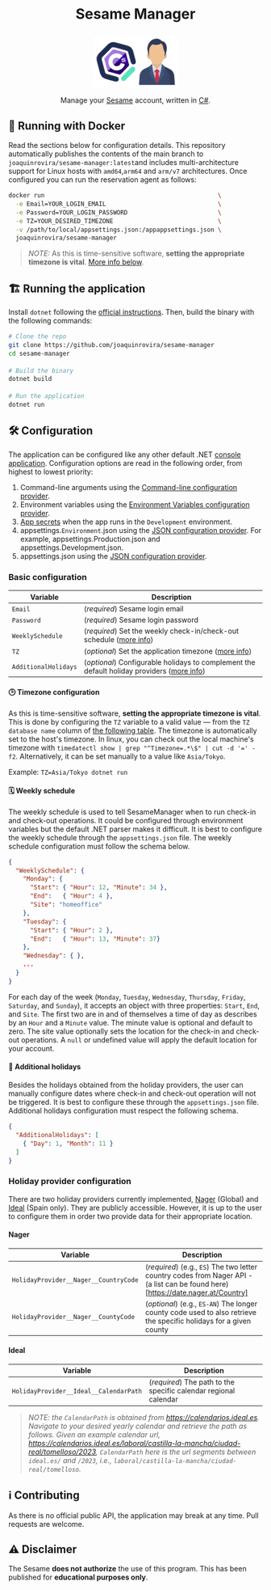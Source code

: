 
<h1><p align="center">Sesame Manager</p></h1> 

<p align="center">
    <a href="https://www.sesametime.com/" target="blank"><img src="./.img/icon.png"  height="100" alt="Sesame Logo" /></a>
</p>
 
<p align="center">Manage your <a href="https://www.sesametime.com/" target="blank">Sesame</a> account, written in <a href="https://dotnet.microsoft.com" target="blank">C#</a>.</p>

## 🐋 Running with Docker

Read the sections below for configuration details. This repository automatically publishes the contents of the main branch to `joaquinrovira/sesame-manager:latest`and includes multi-architecture support for Linux hosts with `amd64`,`arm64` and `arm/v7` architectures. Once configured you can run the reservation agent as follows:

``` bash
docker run                                                \
  -e Email=YOUR_LOGIN_EMAIL                               \
  -e Password=YOUR_LOGIN_PASSWORD                         \
  -e TZ=YOUR_DESIRED_TIMEZONE                             \
  -v /path/to/local/appsettings.json:/appappsettings.json \
  joaquinrovira/sesame-manager
```

> *NOTE:* As this is time-sensitive software, **setting the appropriate timezone is vital**. [More info below](#🛠️-configuration).

## 🏗️ Running the application

Install `dotnet` following the [official instructions](https://learn.microsoft.com/dotnet/core/install/). Then, build the binary with the following commands:

```bash
# Clone the repo
git clone https://github.com/joaquinrovira/sesame-manager
cd sesame-manager

# Build the binary
dotnet build

# Run the application
dotnet run
``` 

## 🛠️ Configuration

The application can be configured like any other default .NET [console application](https://learn.microsoft.com/en-us/dotnet/core/extensions/configuration#alternative-hosting-approach).
Configuration options are read in the following order, from highest to lowest priority:

1. Command-line arguments using the [Command-line configuration provider](https://learn.microsoft.com/en-us/dotnet/core/extensions/configuration-providers#command-line-configuration-provider).
2. Environment variables using the [Environment Variables configuration provider](https://learn.microsoft.com/en-us/dotnet/core/extensions/configuration-providers#environment-variable-configuration-provider).
3. [App secrets](https://learn.microsoft.com/en-us/aspnet/core/security/app-secrets) when the app runs in the `Development` environment.
4. appsettings.`Environment`.json using the [JSON configuration provider](https://learn.microsoft.com/en-us/dotnet/core/extensions/configuration-providers#file-configuration-provider). For example, appsettings.Production.json and appsettings.Development.json.
5. appsettings.json using the [JSON configuration provider](https://learn.microsoft.com/en-us/dotnet/core/extensions/configuration-providers#file-configuration-provider).


### Basic configuration

| Variable             | Description                                                                                                                        |
| -------------------- | ---------------------------------------------------------------------------------------------------------------------------------- |
| `Email`              | (*required*) Sesame login email                                                                                                    |
| `Password`           | (*required*) Sesame login password                                                                                                 |
| `WeeklySchedule`     | (*required*) Set the weekly check-in/check-out schedule ([more info](#🗓️-weekly-schedule-configuration))                            |
| `TZ`                 | (*optional*) Set the application timezone ([more info](#🕒-timezone-configuration))                                                 |
| `AdditionalHolidays` | (*optional*) Configurable holidays to complement the default holiday providers ([more info](#🎄-additional-holidays-configuration)) |

#### 🕒 Timezone configuration

As this is time-sensitive software, **setting the appropriate timezone is vital**. This is done by configuring the `TZ` variable to a valid value — from the `TZ database name` column of [the following table](https://en.wikipedia.org/wiki/List_of_tz_database_time_zones#List). The timezone is automatically set to the host's timezone. In linux, you can check out the local machine's timezone with `timedatectl show | grep "^Timezone=.*\$" | cut -d '=' -f2`. Alternatively, it can be set manually to a value like `Asia/Tokyo`.

Example: `TZ=Asia/Tokyo dotnet run`

#### 🗓️ Weekly schedule

The weekly schedule is used to tell SesameManager when to run check-in and check-out operations. It could be configured through environment variables but the default .NET parser makes it difficult. It is best to configure the weekly schedule through the `appsettings.json` file. The weekly schedule configuration must follow the schema below.

```json
{
  "WeeklySchedule": {
    "Monday": {
      "Start": { "Hour": 12, "Minute": 34 },
      "End":   { "Hour": 4 },
      "Site": "homeoffice"
    },
    "Tuesday": {
      "Start": { "Hour": 2 },
      "End":   { "Hour": 13, "Minute": 37}
    },
    "Wednesday": { },
    ...
  }
}
```

For each day of the week (`Monday`, `Tuesday`, `Wednesday`, `Thursday`, `Friday`, `Saturday`, and `Sunday`), it accepts an object with three properties: `Start`, `End`, and `Site`.
The first two are in and of themselves a time of day as describes by an `Hour` and a `Minute` value. The minute value is optional and default to zero. The site value optionally sets the location for the check-in and check-out operations. A `null` or undefined value will apply the default location for your account.  

#### 🎄 Additional holidays

Besides the holidays obtained from the holiday providers, the user can manually configure dates where check-in and check-out operation will not be triggered. It is best to configure  these through the `appsettings.json` file. Additional holidays configuration must respect the following schema.

```json
{
  "AdditionalHolidays": [
    { "Day": 1, "Month": 11 }
  ]
}
```

### Holiday provider configuration

There are two holiday providers currently implemented, [Nager](https://date.nager.at/) (Global) and [Ideal](https://calendarios.ideal.es/) (Spain only). They are publicly accessible. However, it is up to the user to configure them in order two provide data for their appropriate location.

#### Nager

| Variable                              | Description                                                                                                                        |
| ------------------------------------- | ---------------------------------------------------------------------------------------------------------------------------------- |
| `HolidayProvider__Nager__CountryCode` | (*required*) (e.g., `ES`) The two letter country codes from Nager API - (a list can be found here)[https://date.nager.at/Country]  |
| `HolidayProvider__Nager__CountyCode`  | (*optional*) (e.g., `ES-AN`) The longer county code used to also retrieve the specific holidays for a given county                 |

#### Ideal

| Variable                              | Description                                                                                                                        |
| ------------------------------------- | ---------------------------------------------------------------------------------------------------------------------------------- |
| `HolidayProvider__Ideal__CalendarPath` | (*required*) The path to the specific calendar regional calendar  |

> *NOTE: the `CalendarPath` is obtained from https://calendarios.ideal.es. Navigate to your desired yearly calendar and retrieve the path as follows. Given an example calendar url, https://calendarios.ideal.es/laboral/castilla-la-mancha/ciudad-real/tomelloso/2023, `CalendarPath` here is the url segments between `ideal.es/` and `/2023`, i.e., `laboral/castilla-la-mancha/ciudad-real/tomelloso`.*

## :information_source: Contributing

As there is no official public API, the application may break at any time. Pull requests are welcome.

## ⚠️ Disclaimer

The Sesame **does not authorize** the use of this program. This has been published for **educational purposes only**. 

